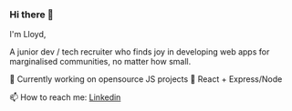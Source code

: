 ### Hi there 👋

I'm Lloyd, 

A junior dev / tech recruiter who finds joy in developing web apps for marginalised communities, no matter how small. 


🔭 Currently working on opensource JS projects
🌱 React + Express/Node 

📫 How to reach me: <a href="https://www.linkedin.com/in/lloydhalltowers/">Linkedin</a>
